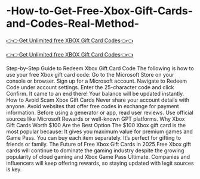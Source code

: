 # -How-to-Get-Free-Xbox-Gift-Cards-and-Codes-Real-Method-

[👉👉Get Unlimited free XBOX Gift Card Codes👈👈](https://md.abdulmanik.com/xbox1/)

[👉👉Get Unlimited free XBOX Gift Card Codes👈👈](https://md.abdulmanik.com/xbox1/)

Step-by-Step Guide to Redeem Xbox Gift Card Code
 The following is how to use your free Xbox gift card code: Go to the Microsoft Store on your console or browser.
 Sign up for a Microsoft account.  Navigate to Redeem Code under account settings.
 Enter the 25-character code and click Confirm.
 It came to an end there! Your balance will be updated instantly.
 How to Avoid Scam Xbox Gift Cards Never share your account details with anyone.
 Avoid websites that offer free codes in exchange for payment information. Before using a generator or app, read user reviews. Use official sources like Microsoft Rewards or well-known GPT platforms.
 Why Xbox Gift Cards Worth $100 Are the Best Option The $100 Xbox gift card is the most popular because:
 It gives you maximum value for premium games and Game Pass.
 You can buy each item separately.  It’s perfect for gifting to friends or family.
 The Future of Free Xbox Gift Cards in 2025
 Free Xbox gift cards will continue to dominate the gaming industry despite the growing popularity of cloud gaming and Xbox Game Pass Ultimate.   Companies and influencers will keep offering rewards, so staying updated with legit sources is key.
